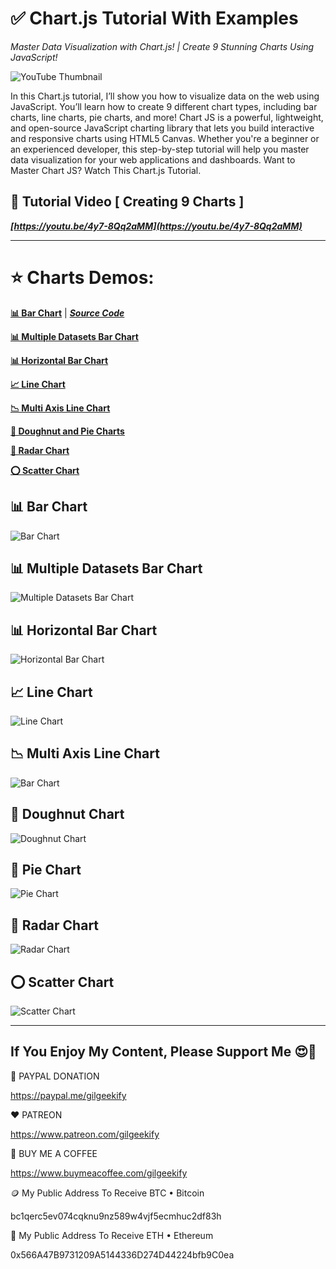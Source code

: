 
# ✅ Chart.js Tutorial With Examples

_Master Data Visualization with Chart.js! | Create 9 Stunning Charts Using JavaScript!_

![YouTube Thumbnail](https://raw.githubusercontent.com/saeedkohansal/Chart.js-Tutorial-With-Examples/refs/heads/main/images/chart.js-tutorial.png "Chart.js Tutorial With Examples - YouTube Thumbnail")

In this Chart.js tutorial, I’ll show you how to visualize data on the web using JavaScript. You’ll learn how to create 9 different chart types, including bar charts, line charts, pie charts, and more! Chart JS is a powerful, lightweight, and open-source JavaScript charting library that lets you build interactive and responsive charts using HTML5 Canvas. Whether you're a beginner or an experienced developer, this step-by-step tutorial will help you master data visualization for your web applications and dashboards. Want to Master Chart JS? Watch This Chart.js Tutorial.

## 🎥 Tutorial Video [ Creating 9 Charts ]

***[https://youtu.be/4y7-8Qq2aMM](https://youtu.be/4y7-8Qq2aMM)***

<hr>

# ⭐ Charts Demos:

**[📊 Bar Chart](https://saeedkohansal.github.io/Chart.js-Tutorial-With-Examples/source-code/charts/bar-chart.html)** | ***[Source Code](source-code/charts/bar-chart.html)***

**[📊 Multiple Datasets Bar Chart](https://saeedkohansal.github.io/Chart.js-Tutorial-With-Examples/source-code/charts/bar-chart-multiple-datasets.html)**

**[📊 Horizontal Bar Chart](https://saeedkohansal.github.io/Chart.js-Tutorial-With-Examples/source-code/charts/bar-chart-horizontal.html)**

**[📈 Line Chart](https://saeedkohansal.github.io/Chart.js-Tutorial-With-Examples/source-code/charts/line-chart.html)**

**[📉 Multi Axis Line Chart](https://saeedkohansal.github.io/Chart.js-Tutorial-With-Examples/source-code/charts/line-chart-multi-axis.html)**

**[🍩 Doughnut and Pie Charts](https://saeedkohansal.github.io/Chart.js-Tutorial-With-Examples/source-code/charts/doughnut-and-pie-charts.html)**

**[🔶 Radar Chart](https://saeedkohansal.github.io/Chart.js-Tutorial-With-Examples/source-code/charts/radar-chart.html)**

**[⭕ Scatter Chart](https://saeedkohansal.github.io/Chart.js-Tutorial-With-Examples/source-code/charts/scatter-chart.html)**

## 📊 Bar Chart

![Bar Chart](https://raw.githubusercontent.com/saeedkohansal/Chart.js-Tutorial-With-Examples/refs/heads/main/images/chart.js-examples/bar-chart.png "Bar Chart - Example")

## 📊 Multiple Datasets Bar Chart

![Multiple Datasets Bar Chart](https://raw.githubusercontent.com/saeedkohansal/Chart.js-Tutorial-With-Examples/refs/heads/main/images/chart.js-examples/bar-chart-multiple-datasets.png "Multiple Datasets Bar Chart - Example")

## 📊 Horizontal Bar Chart

![Horizontal Bar Chart](https://raw.githubusercontent.com/saeedkohansal/Chart.js-Tutorial-With-Examples/refs/heads/main/images/chart.js-examples/bar-chart-horizontal.png "Horizontal Bar Chart - Example")

## 📈 Line Chart

![Line Chart](https://raw.githubusercontent.com/saeedkohansal/Chart.js-Tutorial-With-Examples/refs/heads/main/images/chart.js-examples/line-chart.png "Line Chart - Example")

## 📉 Multi Axis Line Chart

![Bar Chart](https://raw.githubusercontent.com/saeedkohansal/Chart.js-Tutorial-With-Examples/refs/heads/main/images/chart.js-examples/bar-chart.png "Bar Chart - Example")

## 🍩 Doughnut Chart

![Doughnut Chart](https://raw.githubusercontent.com/saeedkohansal/Chart.js-Tutorial-With-Examples/refs/heads/main/images/chart.js-examples/doughnut-chart.png "Doughnut Chart - Example")

## 🍩 Pie Chart

![Pie Chart](https://raw.githubusercontent.com/saeedkohansal/Chart.js-Tutorial-With-Examples/refs/heads/main/images/chart.js-examples/pie-chart.png "Pie Chart - Example")

## 🔶 Radar Chart

![Radar Chart](https://raw.githubusercontent.com/saeedkohansal/Chart.js-Tutorial-With-Examples/refs/heads/main/images/chart.js-examples/radar-chart.png "Radar Chart - Example")

## ⭕ Scatter Chart

![Scatter Chart](https://raw.githubusercontent.com/saeedkohansal/Chart.js-Tutorial-With-Examples/refs/heads/main/images/chart.js-examples/scatter-chart.png "Scatter Chart - Example")

<hr>

## If You Enjoy My Content, Please Support Me 😍🙏

💙 PAYPAL DONATION

https://paypal.me/gilgeekify

❤️ PATREON

https://www.patreon.com/gilgeekify

💛 BUY ME A COFFEE

https://www.buymeacoffee.com/gilgeekify

🪙 My Public Address To Receive BTC • Bitcoin

bc1qerc5ev074cqknu9nz589w4vjf5ecmhuc2df83h

🥈 My Public Address To Receive ETH • Ethereum

0x566A47B9731209A5144336D274D44224bfb9C0ea
